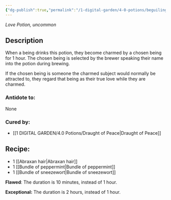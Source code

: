 ```yaml
---
{"dg-publish":true,"permalink":"/1-digital-garden/4-0-potions/beguiling-bubbles-love/","tags":["potion","love","uncommon"]}
---
```


*Love Potion, uncommon* 

## Description

When a being drinks this potion, they become charmed by a chosen being for 1 hour. The chosen being is selected by the brewer speaking their name into the potion during brewing. 

If the chosen being is someone the charmed subject would normally be attracted to, they regard that being as their true love while they are charmed.

### Antidote to: 
None

### Cured by:
- [[1 DIGITAL GARDEN/4.0 Potions/Draught of Peace\|Draught of Peace]]

## Recipe:

- 1 [[Abraxan hair\|Abraxan hair]]
- 1 [[Bundle of peppermint\|Bundle of peppermint]]
- 1 [[Bundle of sneezewort\|Bundle of sneezewort]]

**Flawed**:
The duration is 10 minutes, instead of 1 hour.

**Exceptional:** 
The duration is 2 hours, instead of 1 hour.